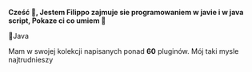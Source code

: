 __**Cześć 🧤**, Jestem Filippo zajmuje sie programowaniem w javie i w java script, Pokaze ci co umiem 🔩__

📂Java

  Mam w swojej kolekcji napisanych ponad **60** pluginów. Mój taki mysle najtrudnieszy
